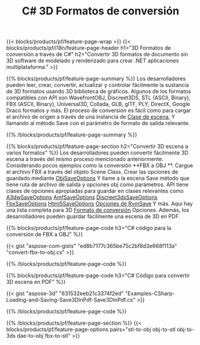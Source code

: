 ﻿---
title: C# 3D Formatos de conversión
url: /es/net/conversion/
description: Convert 3D formatos 3ds 3mf amf ase att dae drc dxf fbx gltf jt obj capas rvm stl u3d usdz usd vrml x con unas pocas líneas de C# código a través de .NET biblioteca
---
{{< blocks/products/pf/feature-page-wrap >}}
{{< blocks/products/pf/i18n/feature-page-header h1="3D Formatos de conversión a través de C#" h2="Convertir 3D formatos de documento sin 3D software de modelado y renderizado para crear .NET aplicaciones multiplataforma." >}}

{{% blocks/products/pf/feature-page-summary %}}
Los desarrolladores pueden leer, crear, convertir, actualizar y controlar fácilmente la sustancia de 3D formatos usando 3D biblioteca de gráficos. Algunos de los formatos compatibles con API son WavefrontOBJ, Discreet3DS, STL (ASCII, Binary), FBX (ASCII, Binary), Universal3D, Collada, GLB, glTF, PLY, DirectX, Google Draco formatos y más. El proceso de conversión es fácil como para cargar el archivo de origen a través de una instancia de [Clase de escena](https://apireference.aspose.com/3d/net/aspose.threed/scene), Y llamando al método Save con el parámetro de formato de salida relevante.

{{% /blocks/products/pf/feature-page-summary %}}

{{% blocks/products/pf/feature-page-section h2="Convertir 3D escena a varios formatos" %}}
Los desarrolladores pueden convertir fácilmente 3D escena a través del mismo proceso mencionado anteriormente. Considerando pocos ejemplos como la conversión **FBX a OBJ **. Cargue el archivo FBX a través del objeto Scene Class. Crear las opciones de guardado mediante [ObjSaveOptions](https://apireference.aspose.com/3d/net/aspose.threed.formats/objsaveoptions) Y llame a la escena Save método que tiene ruta de archivo de salida y opciones obj como parámetros. API tiene clases de opciones apropiadas para guardar en clases relevantes como [A3dwSaveOptions](https://apireference.aspose.com/3d/net/aspose.threed.formats/a3dwsaveoptions) [AmfSaveOptions](https://apireference.aspose.com/3d/net/aspose.threed.formats/amfsaveoptions) [Discreet3dsSaveOptions](https://apireference.aspose.com/3d/net/aspose.threed.formats/discreet3dssaveoptions) [FbxSaveOptions](https://apireference.aspose.com/3d/net/aspose.threed.formats/fbxsaveoptions) [Html5SaveOptions](https://apireference.aspose.com/3d/net/aspose.threed.formats/html5saveoptions) [Opciones de RvmSave](https://apireference.aspose.com/3d/net/aspose.threed.formats/rvmsaveoptions) Y más. Aquí hay una lista completa para 3D [Formato de conversión](https://apireference.aspose.com/3d/net/aspose.threed.formats) Opciones. Además, los desarrolladores pueden guardar fácilmente una escena de 3D en PDF.

{{% blocks/products/pf/feature-page-code h3="C# código para la conversión de FBX a OBJ" %}}

{{< gist "aspose-com-gists" "ed8b7177c365be75c2bf8d3e668f113a" "convert-fbx-to-obj.cs" >}}

{{% /blocks/products/pf/feature-page-code %}}

{{% blocks/products/pf/feature-page-code h3="C# Código para convertir 3D escena en PDF" %}}

{{< gist "aspose-3d" "631532eeb21c3374f2ed" "Examples-CSharp-Loading-and-Saving-Save3DInPdf-Save3DInPdf.cs" >}}

{{% /blocks/products/pf/feature-page-code %}}


{{% /blocks/products/pf/feature-page-section %}}
{{< blocks/products/pf/feature-page-options pairs="stl-to-obj obj-to-stl obj-to-3ds dae-to-obj fbx-to-stl" >}}